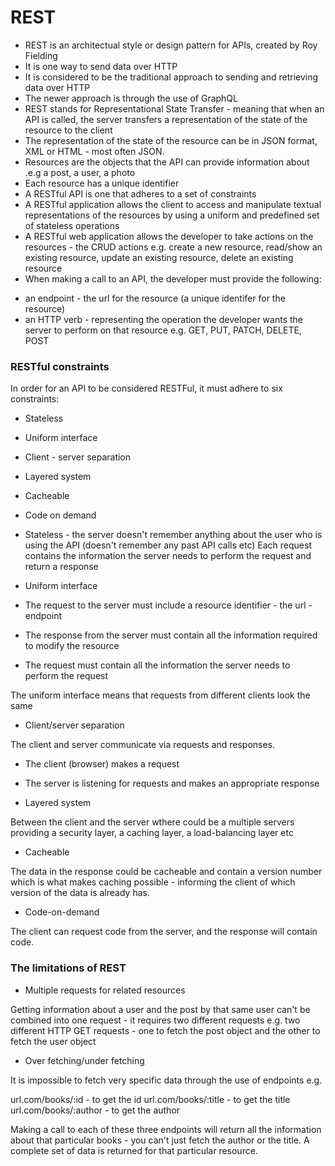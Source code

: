 # REST

* REST is an architectual style or design pattern for APIs, created by Roy Fielding
* It is one way to send data over HTTP
* It is considered to be the traditional approach to sending and retrieving data over HTTP
* The newer approach is through the use of GraphQL
* REST stands for Representational State Transfer - meaning that when an API is called, the server transfers a representation of 
the state of the resource to the client
* The representation of the state of the resource can be in JSON format, XML or HTML - most often JSON.
* Resources are the objects that the API can provide information about .e.g a post, a user, a photo
* Each resource has a unique identifier
* A RESTful API is one that adheres to a set of constraints
* A RESTful application allows the client to access and manipulate textual representations of the resources by using
a uniform and predefined set of stateless operations
* A RESTful web application allows the developer to take actions on the resources - the CRUD actions e.g. 
create a new resource, read/show an existing resource, update an existing resource,  delete an existing resource
* When making a call to an API, the developer must provide the following:
- an endpoint - the url for the resource (a unique identifer for the resource)
- an HTTP verb - representing the operation the developer wants the server to perform on that resource e.g.
GET, PUT, PATCH, DELETE, POST

### RESTful constraints

In order for an API to be considered RESTFul, it must adhere to six constraints:

* Stateless
* Uniform interface
* Client - server separation
* Layered system
* Cacheable
* Code on demand

* Stateless - the server doesn't remember anything about the user who is using the API  (doesn't remember any past API calls etc)
Each request contains the information the server needs to perform the request and return a response

* Uniform interface

* The request to the server must include a resource identifier - the url - endpoint
* The response from the server must contain all the information required to modify the resource
* The request must contain all the information the server needs to perform the request

The uniform interface means that requests from different clients look the same



* Client/server separation

The client and server communicate via requests and responses.
* The client (browser) makes a request
* The server is listening for requests and makes an appropriate response 

* Layered system

Between the client and the server wthere could be a multiple servers providing a security layer, a caching layer, a load-balancing layer etc


* Cacheable

The data in the response could be cacheable and contain a version number which is what makes caching possible - informing the client of which version of the data is already has. 

* Code-on-demand

The client can request code from the server, and the response will contain code.



### The limitations of REST

* Multiple requests for related resources

Getting information about a user and the post by that same user can't be combined into one request - it requires two different requests
e.g. two different HTTP GET requests - one to fetch the post object and the other to fetch the user object


* Over fetching/under fetching

It is impossible to fetch very specific data through the use of endpoints e.g.

url.com/books/:id - to get the id
url.com/books/:title - to get the title
url.com/books/:author - to get the author

Making a call to each of these three endpoints will return all the information about that particular books - you can't just fetch the author
or the title. A complete set of data is returned for that particular resource.



